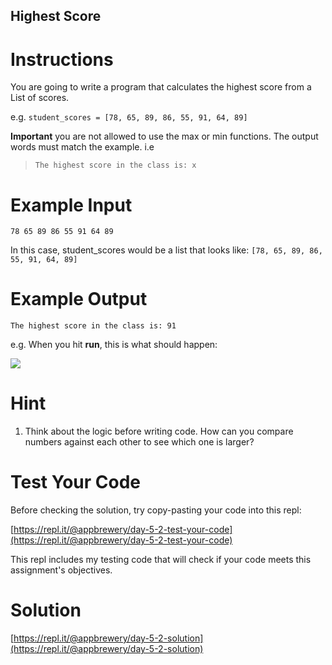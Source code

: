 ## Highest Score

# Instructions

You are going to write a program that calculates the highest score from a List of scores. 

e.g. `student_scores = [78, 65, 89, 86, 55, 91, 64, 89]`

**Important** you are not allowed to use the max or min functions. The output words must match the example. i.e 

> `The highest score in the class is: x`

# Example Input 

```
78 65 89 86 55 91 64 89
```

In this case, student_scores would be a list that looks like: `[78, 65, 89, 86, 55, 91, 64, 89]`

# Example Output 

```
The highest score in the class is: 91
```

e.g. When you hit **run**, this is what should happen: 

  
![](https://cdn.fs.teachablecdn.com/DnSPgYNSTgeHRJ3MinHg)
 

# Hint

1. Think about the logic before writing code. How can you compare numbers against each other to see which one is larger?

# Test Your Code

Before checking the solution, try copy-pasting your code into this repl: 

[https://repl.it/@appbrewery/day-5-2-test-your-code](https://repl.it/@appbrewery/day-5-2-test-your-code)

This repl includes my testing code that will check if your code meets this assignment's objectives. 


# Solution

[https://repl.it/@appbrewery/day-5-2-solution](https://repl.it/@appbrewery/day-5-2-solution)
